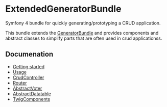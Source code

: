 ExtendedGeneratorBundle
=====================

Symfony 4 bundle for quickly generating/prototyping a CRUD application.

This bundle extends the 
[GeneratorBundle](https://github.com/k3ssen/GeneratorBundle)
 and provides components and abstract classes to simplify parts that are often used in crud applicationss.

## Documenation

* [Getting started](Resources/doc/getting_started.md#ExtendedGeneratorBundle)
* [Usage](Resources/doc/usage.md#ExtendedGeneratorBundle)
* [CrudController](Resources/doc/CrudController.md#ExtendedGeneratorBundle)
* [Router](Resources/doc/Router.md#ExtendedGeneratorBundle)
* [AbstractVoter](Resources/doc/AbstractVoter.md#ExtendedGeneratorBundle)
* [AbstractDatatable](Resources/doc/AbstractDatatable.md#ExtendedGeneratorBundle)
* [TwigComponents](Resources/doc/TwigComponents.md#ExtendedGeneratorBundle)
